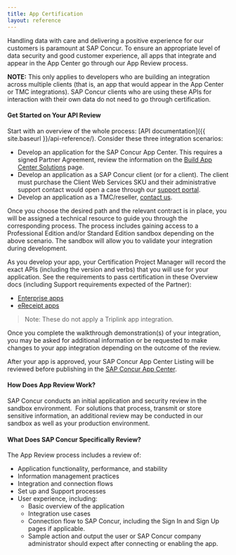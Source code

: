```yaml
---
title: App Certification
layout: reference
---
```


Handling data with care and delivering a positive experience for our customers is paramount at SAP Concur. To ensure an appropriate level of data security and good customer experience, all apps that integrate and appear in the App Center go through our App Review process.  

**NOTE:** This only applies to developers who are building an integration across multiple clients (that is, an app that would appear in the App Center or TMC integrations). SAP Concur clients who are using these APIs for interaction with their own data do not need to go through certification.

#### **Get Started on Your API Review**

Start with an overview of the whole process: [API documentation]({{ site.baseurl }}/api-reference/). Consider these three integration scenarios:

* Develop an application for the SAP Concur App Center. This requires a signed Partner Agreement, review the information on the [Build App Center Solutions](https://developer.concur.com/solutions/app-center.html) page.
* Develop an application as a SAP Concur client (or for a client). The client must purchase the Client Web Services SKU and their administrative support contact would open a case through our [support portal](https://www.concur.com/en-us/support).
* Develop an application as a TMC/reseller, [contact us](mailto:supplierservices@sap.com).

Once you choose the desired path and the relevant contract is in place, you will be assigned a technical resource to guide you through the corresponding process. The process includes gaining access to a Professional Edition and/or Standard Edition sandbox depending on the above scenario. The sandbox will allow you to validate your integration during development.

As you develop your app, your Certification Project Manager will record the exact APIs (including the version and verbs) that you will use for your application. See the requirements to pass certification in these Overview docs (including Support requirements expected of the Partner):

* [Enterprise apps](https://prezi.com/p/lw0qqy51zcmd/)
* [eReceipt apps](https://prezi.com/p/ur2i1m8thynz/)

> Note: These do not apply a Triplink app integration.

Once you complete the walkthrough demonstration(s) of your integration, you may be asked for additional information or be requested to make changes to your app integration depending on the outcome of the review.  

After your app is approved, your SAP Concur App Center Listing will be reviewed before publishing in the [SAP Concur App Center](https://www.concur.com/en-us/app-center).  

#### **How Does App Review Work?**  

SAP Concur conducts an initial application and security review in the sandbox environment.  For solutions that process, transmit or store sensitive information, an additional review may be conducted in our sandbox as well as your production environment.  

#### **What Does SAP Concur Specifically Review?**  

The App Review process includes a review of:  

- Application functionality, performance, and stability
- Information management practices
- Integration and connection flows
- Set up and Support processes
- User experience, including:
    - Basic overview of the application
    - Integration use cases
    - Connection flow to SAP Concur, including the Sign In and Sign Up pages if applicable.
    - Sample action and output the user or SAP Concur company administrator should expect after connecting or enabling the app.
